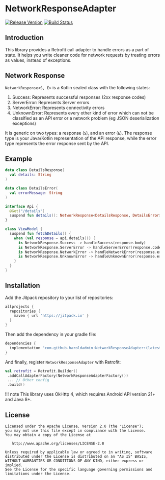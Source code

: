 # NetworkResponseAdapter

[![Release Version](https://jitpack.io/v/haroldadmin/NetworkResponseAdapter.svg)](https://jitpack.io/#haroldadmin/NetworkResponseAdapter)
[![Build Status](https://github.com/haroldadmin/networkresponseadapter/workflows/CI/badge.svg)](https://github.com/haroldadmin/networkresponseadapter/actions)

## Introduction

This library provides a Retrofit call adapter to handle errors as a part of state. It helps you write cleaner code for network requests by treating errors as values, instead of exceptions.

## Network Response

`NetworkResponse<S, E>` is a Kotlin sealed class with the following states:

1. Success: Represents successful responses (2xx response codes)
2. ServerError: Represents Server errors
3. NetworkError: Represents connectivity errors
4. UnknownError: Represents every other kind of error which can not be classified as an API error or a network problem (eg JSON deserialization exceptions)

It is generic on two types: a response (`S`), and an error (`E`). The response type is your Java/Kotlin representation of the API response, while the error type represents the error response sent by the API.

## Example

```kotlin
data class DetailsResponse(
  val details: String
)

data class DetailsError(
  val errorMessage: String
)

interface Api {
  @Get("/details")
  suspend fun details(): NetworkResponse<DetailsResponse, DetailsError>
}

class ViewModel {
  suspend fun fetchDetails() {
    when (val response = api.details()) {
      is NetworkResponse.Success -> handleSuccess(response.body)
      is NetworkResponse.ServerError -> handleServerError(response.code)
      is NetworkResponse.NetworkError -> handleNetworkError(response.error)
      is NetworkResponse.UnknownError -> handleUnknownError(response.error)
    }
  }
}
```

## Installation

Add the Jitpack repository to your list of repositories:

```groovy
allprojects {
  repositories {
    maven { url 'https://jitpack.io' }
  }
}
```

Then add the dependency in your gradle file:

```groovy
dependencies {
  implementation "com.github.haroldadmin:NetworkResponseAdapter:(latest-version)"
}
```

And finally, register `NetworkResponseAdapter` with Retrofit:

```kotlin
val retrofit = Retrofit.Builder()
 .addCallAdapterFactory(NetworkResponseAdapterFactory())
 ... // Other config
 .build()
```

<!-- prettier-ignore-start -->
!!! note
    This library uses OkHttp 4, which requires Android API version 21+ and Java 8+.
<!-- prettier-ignore-end -->

## License

```text
Licensed under the Apache License, Version 2.0 (the "License");
you may not use this file except in compliance with the License.
You may obtain a copy of the License at

   http://www.apache.org/licenses/LICENSE-2.0

Unless required by applicable law or agreed to in writing, software
distributed under the License is distributed on an "AS IS" BASIS,
WITHOUT WARRANTIES OR CONDITIONS OF ANY KIND, either express or implied.
See the License for the specific language governing permissions and
limitations under the License.
```
